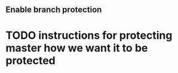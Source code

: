 ## Enable branch protection

# TODO instructions for protecting master how we want it to be protected 
